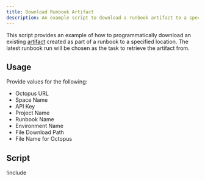 ```yaml
---
title: Download Runbook Artifact 
description: An example script to download a runbook artifact to a specified location.
---
```


This script provides an example of how to programmatically download an existing [artifact](/docs/projects/deployment-process/artifacts.md) created as part of a runbook to a specified location. The latest runbook run will be chosen as the task to retrieve the artifact from.

## Usage

Provide values for the following:

- Octopus URL
- Space Name
- API Key
- Project Name
- Runbook Name
- Environment Name
- File Download Path
- File Name for Octopus

## Script

!include <download-artifact-from-runbook-scripts>
